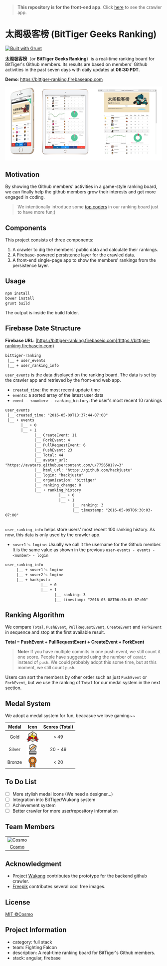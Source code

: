 > **This repository is for the front-end app.** Click [here](https://github.com/hackjustu/Github-Project-Dashboard) to see the crawler app.
# 太阁极客榜 (BitTiger Geeks Ranking)
[![Built with Grunt](https://cdn.gruntjs.com/builtwith.svg)](http://gruntjs.com/)

**太阁极客榜**（or **BitTiger Geeks Ranking**）is a real-time ranking board for BitTiger's Github members. Its results are based on members' Github activities in the past seven days with daily updates at **06:30 PDT**.

**Demo**: https://bittiger-ranking.firebaseapp.com

![Screenshots](./screenshot.png)

## Motivation
By showing the Github members' activities in a game-style ranking board,  we can finally help the github members grow their interests and get more engaged in coding.

> We intentionally introduce some [top coders](https://github.com/hackjustu/Github-Project-Dashboard/blob/dev/helpers/top_coders.js) in our ranking board just to have more fun;)

## Components
This project consists of three components: 

1.  A crawler to dig the members' public data and calculate their rankings.
2.  A Firebase-powered persistence layer for the crawled data.
3.  A front-end single-page app to show the members' rankings from the persistence layer.

## Usage
```
npm install
bower install
grunt build
```
The output is inside the build folder.

## Firebase Date Structure
**Firebase URL**: [https://bittiger-ranking.firebaseio.com](https://bittiger-ranking.firebaseio.com)

```
bittiger-ranking
 |__ + user_events
 |__ + user_ranking_info
```

`user_events` is the data displayed on the ranking board. The data is set by the crawler app and retrieved by the front-end web app.

- `created_time`: the most recent update time
- `events`: a sorted array of the latest user data
- `event - <number> - ranking_history`: the user's most recent 10 rankings
 
```
user_events
 |__ created_time: "2016-05-09T18:37:44-07:00"
 |__ + events
       |__ + 0
       |__ + 1
       		 |__ CreateEvent: 11
       		 |__ ForkEvent: 4
       		 |__ PullRequestEvent: 6
       		 |__ PushEvent: 23
       		 |__ Total: 44
       		 |__ avatar_url: "https://avatars.githubusercontent.com/u/7756581?v=3"
       		 |__ html_url: "https://github.com/hackjustu"
       		 |__ login: "hackjustu"
       		 |__ organization: "bittiger"
       		 |__ ranking_change: 0
       		 |__ + ranking_history
       		 		    |__ + 0	  
       		 		    |__ + 1
       		 		          |__ ranking: 3
       		 		          |__ timestamp: "2016-05-09T06:30:03-07:00"
       		 			    
```

`user_ranking_info` helps store users' most recent 100 ranking history. As now, this data is only used by the crawler app.

- `<user1's login>`: Usually we call it the username for the Github member. It is the same value as shown in the previous `user-events - events - <number> - login`

```
user_ranking_info
     |__ + <user1's login>
     |__ + <user2's login> 
     |__ + hackjustu
     			|__ + 0
     			|__ + 1
       		 		  |__ ranking: 3
       		 		  |__ timestamp: "2016-05-08T06:30:03-07:00"
```

## Ranking Algorithm
We compare `Total`, `PushEvent`, `PullRequestEvent`, `CreateEvent` and `ForkEvent` in sequence and stop at the first available result. 

**Total = PushEvent + PullRequestEvent + CreateEvent + ForkEvent**

> **Note:** If you have multiple commits in one push event, we still count it one score. People have suggested using the number of `commit` instead of `push`. We could probably adopt this some time, but at this moment, we still count `push`.

Users can sort the members by other order such as just `PushEvent` or `ForkEvent`, but we use the ranking of `Total` for our medal system in the next section.

## Medal System
We adopt a medal system for fun, beacasue we love gaming~~

| Medal     | Icon |   Scores (Total) |
| :--------:| :--: | :--------:| 
| Gold      |<img src="./assets/img/gold_medal.png" height="35px" align="center"> | > 49  |
| Silver    |<img src="./assets/img/silver_medal.png" height="35px" align="center"> | 20 - 49   |
| Bronze    |<img src="./assets/img/bronze_medal.png" height="35px" align="center"> | < 20      |

## To Do List
- [ ] More stylish medal icons (We need a designer...)
- [ ] Integration into BitTiger/Wukong system
- [ ] Achievement system
- [ ] Better crawler for more user/repository information

## Team Members
| |
|:--:|
|![Cosmo](http://i.imgur.com/m9UhjwU.jpg)|
|[Cosmo](https://github.com/hackjustu)|

## Acknowledgment
- Project [Wukong](https://github.com/BitTigerInst/Gear) contributes the prototype for the backend github crawler.
- [Freepik](http://www.freepik.com/) contributes several cool free images.

## License
[MIT ©Cosmo](./LICENSE)

## Project Information
- category: full stack
- team: Fighting Falcon
- description: A real-time ranking board for BitTiger's Github members.
- stack: angular, firebase


